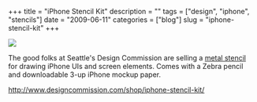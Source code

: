 +++
title = "iPhone Stencil Kit"
description = ""
tags = ["design", "iphone", "stencils"]
date = "2009-06-11"
categories = ["blog"]
slug = "iphone-stencil-kit"
+++



  <div class="notebook-screenshot"><a href="http://www.designcommission.com/shop/iphone-stencil-kit/"><img src="//media.konigi.com/bluga/wt4a3111f91ef24.jpg"/></a></div><p>The good folks at Seattle's Design Commission are selling a <a href="http://www.designcommission.com/shop/iphone-stencil-kit/">metal stencil</a> for drawing iPhone UIs and screen elements. Comes with a Zebra pencil and downloadable 3-up iPhone mockup paper.</p>
    
  <a href="http://www.designcommission.com/shop/iphone-stencil-kit/">http://www.designcommission.com/shop/iphone-stencil-kit/</a>
